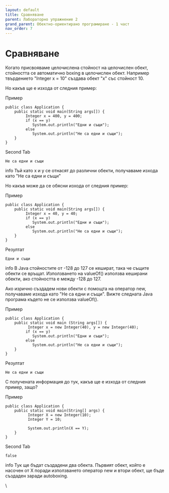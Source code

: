 ```yaml
---
layout: default
title: Сравняване
parent: Лабораторно упражнение 2
grand_parent: Обектно-ориентирано програмиране - 1 част
nav_order: 7
---
```

# Сравняване

Когато присвояваме целочислена стойност на целочислен обект, стойността се автоматично boxing в целочислен обект. Например твърдението "Integer x = 10" създава обект "x" със стойност 10.

Но какъв ще е изхода от следния пример:


Пример
```
public class Application {
    public static void main(String args[]) {
         Integer x = 400, y = 400;
         if (x == y)
            System.out.println("Едни и същи");
         else
            System.out.println("Не са едни и същи");
    }
}
```


Second Tab
```
Не са едни и същи
```
info
Тъй като x и y се отнасят до различни обекти, получаваме изхода като "Не са едни и същи"



Но какъв може да се обясни изхода от следния пример:


Пример
```
public class Application {
    public static void main(String args[]) {
         Integer x = 40, y = 40;
         if (x == y)
            System.out.println("Едни и същи");
         else
            System.out.println("Не са едни и същи");
    }
}
```


Резултат
```
Едни и същи
```

info
В Java стойностите от -128 до 127 се кешират, така че същите обекти се връщат. Използването на valueOf() използва кеширани обекти, ако стойността е между -128 до 127.



Ако изрично създадем нови обекти с помощта на оператор new, получаваме изхода като "Не са едни и същи". Вижте следната Java програма където не се използва valueOf().


Пример
```
public class Application {
    public static void main (String args[]) {
          Integer x = new Integer(40), y = new Integer(40);
         if (x == y)
            System.out.println("Едни и същи");
         else
            System.out.println("Не са едни и същи");
    }
}
```


Резултат
```
Не са едни и същи
```



С получената информация до тук, какъв ще е изхода от следния пример, защо?


Пример
```
public class Application {
    public static void main(String[] args) {
          Integer X = new Integer(10);
          Integer Y = 10;
          
          System.out.println(X == Y);
    }
}
```


Second Tab
```
false
```

info
Тук ще бъдат създадени два обекта. Първият обект, който е насочен от X поради използването оператор new и втори обект, ще бъде създаден заради autoboxing.




\
